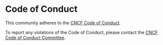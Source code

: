 # Code of Conduct

This community adheres to the [CNCF Code of Conduct](https://github.com/cncf/foundation/blob/main/code-of-conduct.md).

To report any violations of the Code of Conduct, please contact the [CNCF Code of Conduct Committee](mailto:conduct@cncf.io).